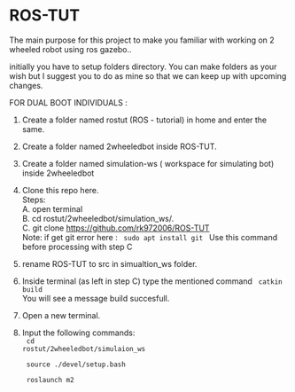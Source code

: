 # ROS-TUT
The main purpose for this project to make you familiar with working on 2 wheeled robot 
using ros gazebo..

 initially you have to setup folders directory.
You can make folders as your wish but I suggest you to do as 
mine so that we can keep up with upcoming changes.

FOR DUAL BOOT INDIVIDUALS :
1. Create a folder named rostut (ROS - tutorial) in home and enter the same.
2. Create a folder named 2wheeledbot inside ROS-TUT.
3. Create a folder named simulation-ws ( workspace for simulating  bot) inside 2wheeledbot
4. Clone this repo here. <br>
   Steps:<br>
   A. open terminal <br>
   B. cd rostut/2wheeledbot/simulation_ws/. <br>
   C. git clone https://github.com/rk972006/ROS-TUT <br>
       Note: if get git error here : <code> 
sudo apt install git   </code> 
Use this command before processing with step C <br> 
5. rename ROS-TUT to src in simualtion_ws folder. <br>
6. Inside terminal (as left in step C) type the mentioned  command <code> catkin build </code> <br>
You will see a message build succesfull. <br>
  1.  Open a new terminal.
  2.  Input the following commands: <br>
<code> cd rostut/2wheeledbot/simulaion_ws</code><br>
   
       <code> source ./devel/setup.bash  </code><br>

       <code> roslaunch m2</code>
